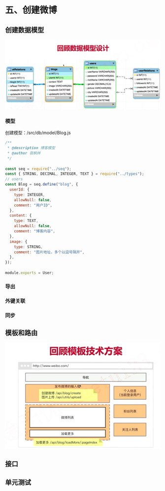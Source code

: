 # 五、创建微博

## 创建数据模型

![alt text](./img/shujumoxing.png)

### 模型

创建模型：/src/db/model/Blog.js

```js
/**
 * @description 博客模型
 * @author 夜枫林
 */

const seq = require("../seq");
const { STRING, DECIMAL, INTEGER, TEXT } = require("../types");
// users
const Blog = seq.define("blog", {
  userId: {
    type: INTEGER,
    allowNull: false,
    comment: "用户ID",
  },
  content: {
    type: TEXT,
    allowNull: false,
    comment: "博客内容",
  },
  image: {
    type: STRING,
    comment: "图片地址，多个以逗号隔开",
  },
});

module.exports = User;
```

### 导出

### 外键关联

### 同步

## 模板和路由

![alt text](./img/blogshengcheng.png)

## 接口

## 单元测试
